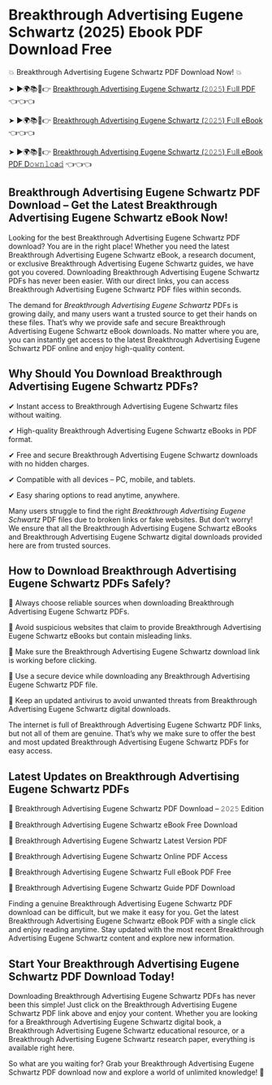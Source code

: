 # Breakthrough Advertising Eugene Schwartz (2025) Ebook PDF Download Free

💥 Breakthrough Advertising Eugene Schwartz PDF Download Now! 💥

➤ ►🌍📚📱👉 [Breakthrough Advertising Eugene Schwartz (𝟸𝟶𝟸𝟻) F𝚞ll PDF](https://getpdf.xyz/breakthrough-advertising-eugene-schwartz) 👈👈👈


➤ ►🌍📚📱👉 [Breakthrough Advertising Eugene Schwartz (𝟸𝟶𝟸𝟻) F𝚞ll eBook](https://getpdf.xyz/breakthrough-advertising-eugene-schwartz) 👈👈👈


➤ ►🌍📚📱👉 [Breakthrough Advertising Eugene Schwartz (𝟸𝟶𝟸𝟻) F𝚞ll eBook PDF D𝚘𝚠𝚗𝚕𝚘a𝚍](https://getpdf.xyz/breakthrough-advertising-eugene-schwartz) 👈👈👈


## Breakthrough Advertising Eugene Schwartz PDF Download – Get the Latest Breakthrough Advertising Eugene Schwartz eBook Now!

Looking for the best Breakthrough Advertising Eugene Schwartz PDF download? You are in the right place! Whether you need the latest Breakthrough Advertising Eugene Schwartz eBook, a research document, or exclusive Breakthrough Advertising Eugene Schwartz guides, we have got you covered. Downloading Breakthrough Advertising Eugene Schwartz PDFs has never been easier. With our direct links, you can access Breakthrough Advertising Eugene Schwartz PDF files within seconds.

The demand for *Breakthrough Advertising Eugene Schwartz* PDFs is growing daily, and many users want a trusted source to get their hands on these files. That’s why we provide safe and secure Breakthrough Advertising Eugene Schwartz eBook downloads. No matter where you are, you can instantly get access to the latest Breakthrough Advertising Eugene Schwartz PDF online and enjoy high-quality content.

## Why Should You Download Breakthrough Advertising Eugene Schwartz PDFs?

✔ Instant access to Breakthrough Advertising Eugene Schwartz files without waiting.

✔ High-quality Breakthrough Advertising Eugene Schwartz eBooks in PDF format.

✔ Free and secure Breakthrough Advertising Eugene Schwartz downloads with no hidden charges.

✔ Compatible with all devices – PC, mobile, and tablets.

✔ Easy sharing options to read anytime, anywhere.

Many users struggle to find the right *Breakthrough Advertising Eugene Schwartz* PDF files due to broken links or fake websites. But don’t worry! We ensure that all the Breakthrough Advertising Eugene Schwartz eBooks and Breakthrough Advertising Eugene Schwartz digital downloads provided here are from trusted sources.

## How to Download Breakthrough Advertising Eugene Schwartz PDFs Safely?

📌 Always choose reliable sources when downloading Breakthrough Advertising Eugene Schwartz PDFs.

📌 Avoid suspicious websites that claim to provide Breakthrough Advertising Eugene Schwartz eBooks but contain misleading links.

📌 Make sure the Breakthrough Advertising Eugene Schwartz download link is working before clicking.

📌 Use a secure device while downloading any Breakthrough Advertising Eugene Schwartz PDF file.

📌 Keep an updated antivirus to avoid unwanted threats from Breakthrough Advertising Eugene Schwartz digital downloads.

The internet is full of Breakthrough Advertising Eugene Schwartz PDF links, but not all of them are genuine. That’s why we make sure to offer the best and most updated Breakthrough Advertising Eugene Schwartz PDFs for easy access.

## Latest Updates on Breakthrough Advertising Eugene Schwartz PDFs

🔹 Breakthrough Advertising Eugene Schwartz PDF Download – 𝟸𝟶𝟸𝟻 Edition

🔹 Breakthrough Advertising Eugene Schwartz eBook Free Download

🔹 Breakthrough Advertising Eugene Schwartz Latest Version PDF

🔹 Breakthrough Advertising Eugene Schwartz Online PDF Access

🔹 Breakthrough Advertising Eugene Schwartz Full eBook PDF Free

🔹 Breakthrough Advertising Eugene Schwartz Guide PDF Download

Finding a genuine Breakthrough Advertising Eugene Schwartz PDF download can be difficult, but we make it easy for you. Get the latest Breakthrough Advertising Eugene Schwartz eBook PDF with a single click and enjoy reading anytime. Stay updated with the most recent Breakthrough Advertising Eugene Schwartz content and explore new information.

## Start Your Breakthrough Advertising Eugene Schwartz PDF Download Today!

Downloading Breakthrough Advertising Eugene Schwartz PDFs has never been this simple! Just click on the Breakthrough Advertising Eugene Schwartz PDF link above and enjoy your content. Whether you are looking for a Breakthrough Advertising Eugene Schwartz digital book, a Breakthrough Advertising Eugene Schwartz educational resource, or a Breakthrough Advertising Eugene Schwartz research paper, everything is available right here.

So what are you waiting for? Grab your Breakthrough Advertising Eugene Schwartz PDF download now and explore a world of unlimited knowledge! 🚀